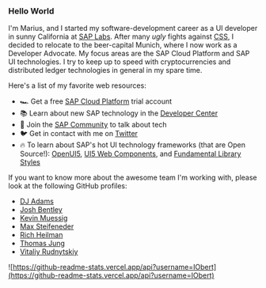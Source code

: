 ### Hello World

I'm Marius, and I started my software-development career as a UI developer in sunny California at [SAP Labs](https://twitter.com/sap_bayarea). After many *ugly* fights against [CSS](https://giphy.com/gifs/frustrated-annoyed-programming-yYSSBtDgbbRzq), I decided to relocate to the beer-capital Munich, where I now work as a Developer Advocate. My focus areas are the SAP Cloud Platform and SAP UI technologies. I try to keep up to speed with cryptocurrencies and distributed ledger technologies in general in my spare time.

Here's a list of my favorite web resources:

- 🏎 Get a free [SAP Cloud Platform](https://developers.sap.com/tutorials/hcp-create-trial-account.html) trial account
- 📚 Learn about new SAP technology in the [Developer Center](https://developers.sap.com/)
- 💬 Join the [SAP Community](https://community.sap.com/) to talk about tech
- 🐦 Get in contact with me on [Twitter](https://twitter.com/IObert_)
- 🔥 To learn about SAP's hot UI technology frameworks (that are Open Source!): [OpenUI5](https://openui5.hana.ondemand.com/), [UI5 Web Components](https://sap.github.io/ui5-webcomponents/), and [Fundamental Library Styles](https://sap.github.io/fundamental-styles/)


If you want to know more about the awesome team I'm working with, please look at the following GitHub profiles:
- [DJ Adams](https://github.com/qmacro/)
- [Josh Bentley](https://github.com/jarjarbentley)
- [Kevin Muessig](https://github.com/KevinMuessig)
- [Max Steifeneder](https://github.com/maxstreifeneder)
- [Rich Heilman](https://github.com/rich-heilman)
- [Thomas Jung](https://github.com/jung-thomas)
- [Vitaliy Rudnytskiy](https://github.com/Sygyzmundovych)

![https://github-readme-stats.vercel.app/api?username=IObert](https://github-readme-stats.vercel.app/api?username=IObert)
